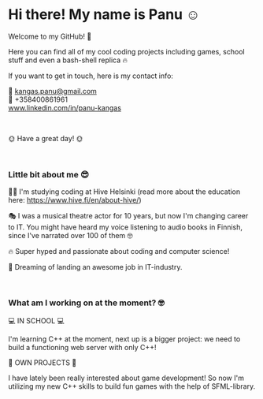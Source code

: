 # Hi there! My name is Panu ☺️  

Welcome to my GitHub! 👋    

Here you can find all of my cool coding projects including games, school stuff and even a bash-shell replica 🔥


If you want to get in touch, here is my contact info:  

📧 kangas.panu@gmail.com  
📱 +358400861961  
www.linkedin.com/in/panu-kangas  

<br/>
  
🌞 Have a great day! 🌞

<br/>


### Little bit about me 😎

👨‍🎓 I'm studying coding at Hive Helsinki (read more about the education here: https://www.hive.fi/en/about-hive/)  
  
🎭 I was a musical theatre actor for 10 years, but now I'm changing career to IT. You might have heard my voice listening to audio books in Finnish, since I've narrated over 100 of them 🤓

🔥 Super hyped and passionate about coding and computer science! 

🤩 Dreaming of landing an awesome job in IT-industry. 


<br/>  


### What am I working on at the moment? 🤓

💻 IN SCHOOL 💻

I'm learning C++ at the moment, next up is a bigger project: we need to build a functioning web server with only C++!


🌱 OWN PROJECTS 🌱

I have lately been really interested about game development! So now I'm utilizing my new C++ skills to build fun games with the help of SFML-library.
